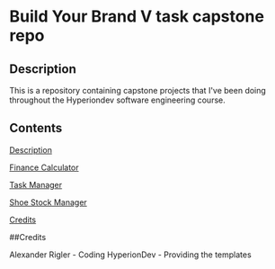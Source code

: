 # Build Your Brand V task capstone repo

<a name ="description">

## Description

This is a repository containing capstone projects that I've been doing throughout the Hyperiondev software engineering course.

<a name ="contents">

## Contents

[Description](#description)

[Finance Calculator](t12/README.md)

[Task Manager](t26/README.md)

[Shoe Stock Manager](t32/README.md)

[Credits](#credits)

<a name ="credits"> 

##Credits

Alexander Rigler - Coding
HyperionDev - Providing the templates
